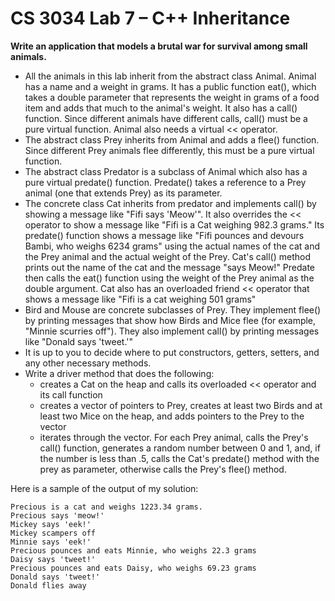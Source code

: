# CS 3034 Lab 7 – C++ Inheritance

**Write an application that models a brutal war for survival among small animals.**

* All the animals in this lab inherit from the abstract class Animal. Animal has a name and a weight in grams. It has a public function eat(), which takes a double parameter that represents the weight in grams of a food item and adds that much to the animal's weight. It also has a call() function. Since different animals have different calls, call() must be a pure virtual function. Animal also needs a virtual << operator.
* The abstract class Prey inherits from Animal and adds a flee() function. Since different Prey animals flee differently, this must be a pure virtual function.
* The abstract class Predator is a subclass of Animal which also has a pure virtual predate() function. Predate() takes a reference to a Prey animal (one that extends Prey) as its parameter.
* The concrete class Cat inherits from predator and implements call() by showing a message like "Fifi says 'Meow'". It also overrides the << operator to show a message like "Fifi is a Cat weighing 982.3 grams." Its predate() function shows a message like "Fifi pounces and devours Bambi, who weighs 6234 grams" using the actual names of the cat and the Prey animal and the actual weight of the Prey. Cat's call() method prints out the name of the cat and the message "says Meow!" Predate then calls the eat() function using the weight of the Prey animal as the double argument. Cat also has an overloaded friend << operator that shows a message like "Fifi is a cat weighing 501 grams"
* Bird and Mouse are concrete subclasses of Prey. They implement flee() by printing messages that show how Birds and Mice flee (for example, "Minnie scurries off"). They also implement call() by printing messages like "Donald says 'tweet.'"
* It is up to you to decide where to put constructors, getters, setters, and any other necessary methods.
* Write a driver method that does the following:
  * creates a Cat on the heap and calls its overloaded << operator and its call function
  * creates a vector of pointers to Prey, creates at least two Birds and at least two Mice on the heap, and adds pointers to the Prey to the vector
  * iterates through the vector. For each Prey animal, calls the Prey's call() function, generates a random number between 0 and 1, and, if the number is less than .5, calls the Cat's predate() method with the prey as parameter, otherwise calls the Prey's flee() method.
  
Here is a sample of the output of my solution:

	Precious is a cat and weighs 1223.34 grams.
	Precious says 'meow!'
	Mickey says 'eek!'
	Mickey scampers off
	Minnie says 'eek!'
	Precious pounces and eats Minnie, who weighs 22.3 grams 
	Daisy says 'tweet!'
	Precious pounces and eats Daisy, who weighs 69.23 grams 
	Donald says 'tweet!'
	Donald flies away
